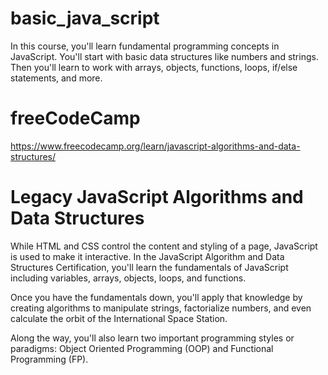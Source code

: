 # basic_java_script
In this course, you'll learn fundamental programming concepts in JavaScript. You'll start with basic data structures like numbers and strings. Then you'll learn to work with arrays, objects, functions, loops, if/else statements, and more.

# freeCodeCamp
https://www.freecodecamp.org/learn/javascript-algorithms-and-data-structures/

# Legacy JavaScript Algorithms and Data Structures
While HTML and CSS control the content and styling of a page, JavaScript is used to make it interactive. In the JavaScript Algorithm and Data Structures Certification, you'll learn the fundamentals of JavaScript including variables, arrays, objects, loops, and functions.

Once you have the fundamentals down, you'll apply that knowledge by creating algorithms to manipulate strings, factorialize numbers, and even calculate the orbit of the International Space Station.

Along the way, you'll also learn two important programming styles or paradigms: Object Oriented Programming (OOP) and Functional Programming (FP).
